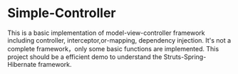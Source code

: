 # Simple-Controller
This is a basic implementation of model-view-controller framework including controller, interceptor,or-mapping, dependency injection.
It's not a complete framework，only some basic functions are implemented.
This project should be a efficient demo to understand the Struts-Spring-Hibernate framework.
